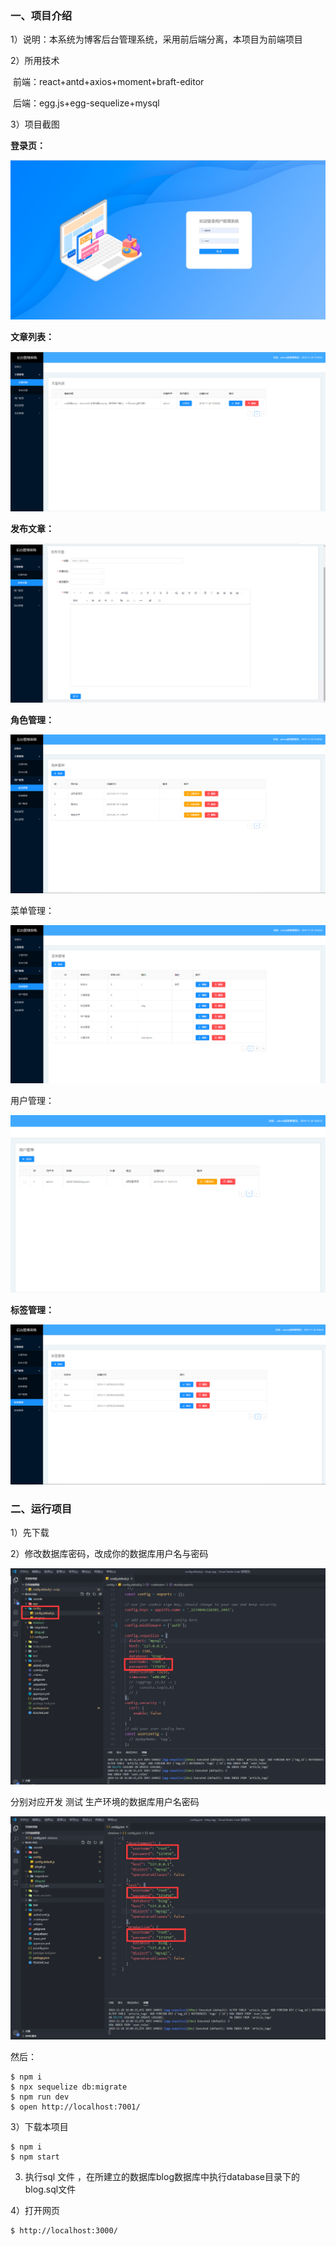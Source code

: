 

### 一、项目介绍

1）说明：本系统为博客后台管理系统，采用前后端分离，本项目为前端项目

2）所用技术

​	  前端：react+antd+axios+moment+braft-editor

​	  后端：egg.js+egg-sequelize+mysql

3）项目截图

**登录页：**

![image-20191128155240576](https://github.com/yuanqi3131/blog-serve/blob/master/public/screenShot/image-20191128155240576.png)

**文章列表：**

![image-20191128155902011](https://github.com/yuanqi3131/blog-serve/blob/master/public/screenShot/image-20191128155902011.png)

**发布文章：**

![image-20191128155928671](https://github.com/yuanqi3131/blog-serve/blob/master/public/screenShot/image-20191128155928671.png)

**角色管理：**

![image-20191128155952817](https://github.com/yuanqi3131/blog-serve/blob/master/public/screenShot/image-20191128155952817.png)

菜单管理：

![image-20191128160007340](https://github.com/yuanqi3131/blog-serve/blob/master/public/screenShot/image-20191128160007340.png)

用户管理：

![image-20191128160029758](https://github.com/yuanqi3131/blog-serve/blob/master/public/screenShot/image-20191128160029758.png)

**标签管理：**

![image-20191128160110620](https://github.com/yuanqi3131/blog-serve/blob/master/public/screenShot/image-20191128160110620.png)

### 二、运行项目

1）先下载

[后端项目]: https://github.com/yuanqi3131/blog-egg	"传送门"

2）修改数据库密码，改成你的数据库用户名与密码

![image-20191128163256771](https://github.com/yuanqi3131/blog-serve/blob/master/public/screenShot/image-20191128163256771.png)

分别对应开发 测试 生产环境的数据库用户名密码

![image-20191128163325445](https://github.com/yuanqi3131/blog-serve/blob/master/public/screenShot/image-20191128163325445.png)

然后：

```
$ npm i
$ npx sequelize db:migrate
$ npm run dev
$ open http://localhost:7001/
```

3）下载本项目

```
$ npm i
$ npm start
```

3) 执行sql 文件 ，在所建立的数据库blog数据库中执行database目录下的blog.sql文件

4）打开网页

```
$ http://localhost:3000/
```

